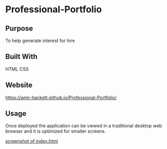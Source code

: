 # Professional-Portfolio

## Purpose
To help generate interest for hire

## Built With
HTML
CSS

## Website
https://amir-hackett.github.io/Professional-Portfolio/

## Usage

Once deployed the application can be viewed in a traditional desktop web browser and it is optimized for smaller screens.

[screenshot of index.html](./assets/images/Screen-Shot%20.png)
